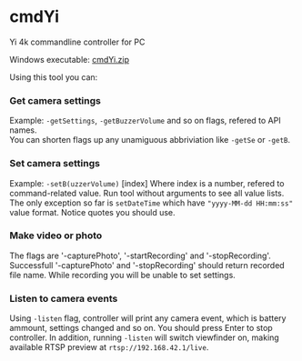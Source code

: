 # cmdYi
Yi 4k commandline controller for PC  

Windows executable: [cmdYi.zip](https://github.com/NikolayRag/cmdYi/releases/download/untagged-5373808a0a95e7e56d35/cmdYi.exe)


Using this tool you can:


### Get camera settings
Example: `-getSettings`, `-getBuzzerVolume` and so on flags, refered to API names.  
You can shorten flags up any unamiguous abbriviation like `-getSe` or `-getB`.


### Set camera settings
Example: `-setB(uzzerVolume)` [index]
Where index is a number, refered to command-related value. Run tool without arguments to see all value lists.
The only exception so far is `setDateTime` which have `"yyyy-MM-dd HH:mm:ss"` value format. Notice quotes you should use.


### Make video or photo
The flags are '-capturePhoto', '-startRecording' and '-stopRecording'.  
Successfull '-capturePhoto' and '-stopRecording' should return recorded file name.
While recording you will be unable to set settings.


### Listen to camera events
Using `-listen` flag, controller will print any camera event, which is battery ammount, settings changed and so on.
You should press Enter to stop controller.
In addition, running `-listen` will switch viewfinder on, making available RTSP preview at `rtsp://192.168.42.1/live`.
